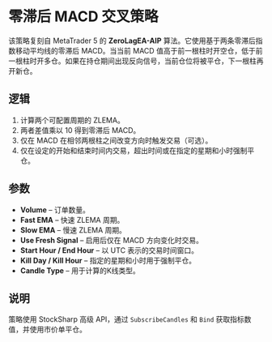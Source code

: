 # 零滞后 MACD 交叉策略

该策略复刻自 MetaTrader 5 的 **ZeroLagEA-AIP** 算法。它使用基于两条零滞后指数移动平均线的零滞后 MACD。当当前 MACD 值高于前一根柱时开空仓，低于前一根柱时开多仓。如果在持仓期间出现反向信号，当前仓位将被平仓，下一根柱再开新仓。

## 逻辑

1. 计算两个可配置周期的 ZLEMA。
2. 两者差值乘以 10 得到零滞后 MACD。
3. 仅在 MACD 在相邻两根柱之间改变方向时触发交易（可选）。
4. 仅在设定的开始和结束时间内交易，超出时间或在指定的星期和小时强制平仓。

## 参数

- **Volume** – 订单数量。
- **Fast EMA** – 快速 ZLEMA 周期。
- **Slow EMA** – 慢速 ZLEMA 周期。
- **Use Fresh Signal** – 启用后仅在 MACD 方向变化时交易。
- **Start Hour / End Hour** – 以 UTC 表示的交易时间窗口。
- **Kill Day / Kill Hour** – 指定的星期和小时用于强制平仓。
- **Candle Type** – 用于计算的K线类型。

## 说明

策略使用 StockSharp 高级 API，通过 `SubscribeCandles` 和 `Bind` 获取指标数值，并使用市价单平仓。
